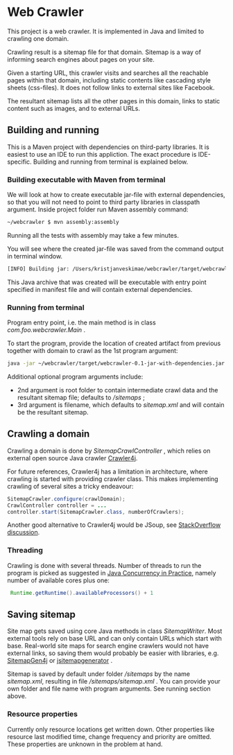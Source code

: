 # Web Crawler

This project is a web crawler.
It is implemented in Java and limited to crawling one domain.

Crawling result is a sitemap file for that domain. Sitemap is a way of informing search engines about pages on your site.

Given a starting URL, this crawler visits and searches all the reachable pages within that domain, including static contents like cascading style sheets (css-files). It does not follow links to external sites like Facebook.

The resultant sitemap lists all the other pages in this domain, links to static content such as images, and to external URLs.

## Building and running

This is a Maven project with dependencies on third-party libraries. It is easiest to use an IDE to run this appliction. The exact procedure is IDE-specific. Building and running from terminal is explained below.

### Building executable with Maven from terminal

We will look at how to create executable jar-file with external dependencies, so that you will not need to point to third party libraries in classpath argument.
Inside project folder run Maven assembly command:

``` bash
~/webcrawler $ mvn assembly:assembly
```
Running all the tests with assembly may take a few minutes.

You will see where the created jar-file was saved from the command output in terminal window.

``` bash
[INFO] Building jar: /Users/kristjanveskimae/webcrawler/target/webcrawler-0.1-jar-with-dependencies.jar
```

This Java archive that was created will be executable with entry point specified in manifest file and will contain external dependencies.

### Running from terminal

Program entry point, i.e. the main method is in class *com.foo.webcrawler.Main* .

To start the program, provide the location of created artifact from previous together with domain to crawl as the 1st program argument:

``` bash
java -jar ~/webcrawler/target/webcrawler-0.1-jar-with-dependencies.jar http://example.com
```
Additional optional program arguments include:
 * 2nd argument is root folder to contain intermediate crawl data and the resultant sitemap file; defaults to */sitemaps* ;
 * 3rd argument is filename, which defaults to *sitemap.xml* and will contain be the resultant sitemap.

## Crawling a domain

Crawling a domain is done by *SitemapCrawlController* , which relies on external
open source Java crawler [Crawler4j](https://github.com/yasserg/crawler4j).

For future references, Crawler4j has a limitation in architecture, where crawling is started with providing crawler class. This makes implementing crawling of several sites a tricky endeavour:

``` Java
SitemapCrawler.configure(crawlDomain);
CrawlController controller = ...
controller.start(SitemapCrawler.class, numberOfCrawlers);
```
Another good alternative to Crawler4j would be JSoup, see [StackOverflow discussion](http://stackoverflow.com/questions/11282503/java-web-crawler-libraries).

### Threading

Crawling is done with several threads.
Number of threads to run the program is picked as suggested in [Java Concurrency in Practice](https://www.amazon.com/Java-Concurrency-Practice-Brian-Goetz/dp/0321349601/),
namely number of available cores plus one:
``` Java
 Runtime.getRuntime().availableProcessors() + 1
```

##  Saving sitemap

Site map gets saved using core Java methods in class *SitemapWriter*.
Most external tools rely on base URL and can only contain URLs which start with base.
Real-world site maps for search engine crawlers would not have external links,
so saving them would probably be easier with libraries,
e.g. [SitemapGen4j](https://github.com/dfabulich/sitemapgen4j) or [jsitemapgenerator](https://github.com/jirkapinkas/jsitemapgenerator) .

Sitemap is saved by default under folder */sitemaps* by the name *sitemap.xml*, resulting in file */sitemaps/sitemap.xml* .
You can provide your own folder and file name with program arguments.
See running section above.

### Resource properties

Currently only resource locations get written down.
Other properties like resource last modified time,
change frequency and priority are omitted.
These properties are unknown in the problem at hand.




